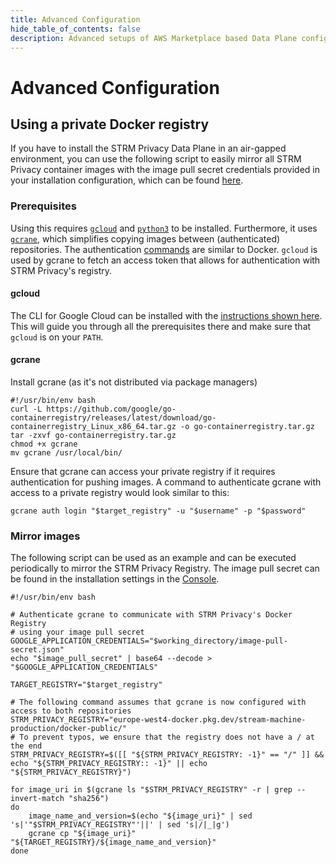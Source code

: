 ```yaml
---
title: Advanced Configuration
hide_table_of_contents: false
description: Advanced setups of AWS Marketplace based Data Plane configurations.
---
```


# Advanced Configuration

## Using a private Docker registry

If you have to install the STRM Privacy Data Plane in an air-gapped environment, you can use the following script to
easily mirror all STRM Privacy container images with the image pull secret credentials provided in your installation
configuration, which can be found [here](https://console.strmprivacy.io/settings/installation).

### Prerequisites
Using this requires [`gcloud`](https://cloud.google.com/sdk/docs) and [`python3`](https://www.python.org/downloads) to be
installed.
Furthermore, it uses [`gcrane`](https://github.com/google/go-containerregistry/tree/main/cmd/gcrane), which
simplifies copying images between (authenticated) repositories. The
authentication [commands](https://github.com/google/go-containerregistry/tree/main/cmd/gcrane) are similar to
Docker. `gcloud` is used by gcrane to fetch an access token that allows for authentication with STRM Privacy's registry.

#### gcloud

The CLI for Google Cloud can be installed with the [instructions shown here](https://cloud.google.com/sdk/docs/install-sdk). This will guide you through all the prerequisites there and make sure that `gcloud` is on your `PATH`.

#### gcrane
Install gcrane (as it's not distributed via package managers)
```shell showLineNumbers
#!/usr/bin/env bash
curl -L https://github.com/google/go-containerregistry/releases/latest/download/go-containerregistry_Linux_x86_64.tar.gz -o go-containerregistry.tar.gz
tar -zxvf go-containerregistry.tar.gz
chmod +x gcrane
mv gcrane /usr/local/bin/
```

Ensure that gcrane can access your private registry if it requires authentication for pushing images. A command to authenticate gcrane with access to a private registry would look similar to this:
```shell placeholders target_registry=Target Registry, username=Registry Username, password=Registry Password
gcrane auth login "$target_registry" -u "$username" -p "$password"
```

### Mirror images
The following script can be used as an example and can be executed periodically to mirror the STRM Privacy Registry.
The image pull secret can be found in the installation settings in the [Console](https://console.strmprivacy.io/settings/installation).

```shell showLineNumbers wordWrap=true placeholders image_pull_secret=Docker Image Pull Secret, target_registry=Your Private Registry Host, working_directory=Script Working Directory
#!/usr/bin/env bash

# Authenticate gcrane to communicate with STRM Privacy's Docker Registry
# using your image pull secret
GOOGLE_APPLICATION_CREDENTIALS="$working_directory/image-pull-secret.json"
echo "$image_pull_secret" | base64 --decode > "$GOOGLE_APPLICATION_CREDENTIALS"

TARGET_REGISTRY="$target_registry"

# The following command assumes that gcrane is now configured with access to both repositories
STRM_PRIVACY_REGISTRY="europe-west4-docker.pkg.dev/stream-machine-production/docker-public/"
# To prevent typos, we ensure that the registry does not have a / at the end
STRM_PRIVACY_REGISTRY=$([[ "${STRM_PRIVACY_REGISTRY: -1}" == "/" ]] && echo "${STRM_PRIVACY_REGISTRY:: -1}" || echo "${STRM_PRIVACY_REGISTRY}")

for image_uri in $(gcrane ls "$STRM_PRIVACY_REGISTRY" -r | grep --invert-match "sha256")
do
    image_name_and_version=$(echo "${image_uri}" | sed 's|'"$STRM_PRIVACY_REGISTRY"'||' | sed 's|/|_|g')
    gcrane cp "${image_uri}" "${TARGET_REGISTRY}/${image_name_and_version}"
done
```
